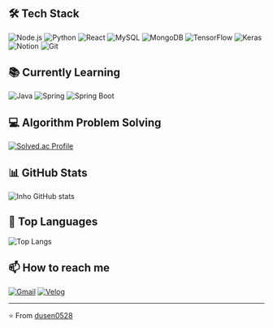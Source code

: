 #  

## 🛠 Tech Stack

![Node.js](https://img.shields.io/badge/Node.js-339933?style=for-the-badge&logo=nodedotjs&logoColor=white)
![Python](https://img.shields.io/badge/Python-3776AB?style=for-the-badge&logo=python&logoColor=white)
![React](https://img.shields.io/badge/React-20232A?style=for-the-badge&logo=react&logoColor=61DAFB)
![MySQL](https://img.shields.io/badge/mysql-4479A1.svg?style=for-the-badge&logo=mysql&logoColor=white)
![MongoDB](https://img.shields.io/badge/MongoDB-%234ea94b.svg?style=for-the-badge&logo=mongodb&logoColor=white)
![TensorFlow](https://img.shields.io/badge/TensorFlow-FF6F00?style=for-the-badge&logo=tensorflow&logoColor=white)
![Keras](https://img.shields.io/badge/Keras-D00000?style=for-the-badge&logo=Keras&logoColor=white)
![Notion](https://img.shields.io/badge/Notion-000000?style=for-the-badge&logo=notion&logoColor=white)
![Git](https://img.shields.io/badge/Git-F05032?style=for-the-badge&logo=git&logoColor=white)

## 📚 Currently Learning

![Java](https://img.shields.io/badge/Java-ED8B00?style=for-the-badge&logo=java&logoColor=white)
![Spring](https://img.shields.io/badge/Spring-6DB33F?style=for-the-badge&logo=spring&logoColor=white)
![Spring Boot](https://img.shields.io/badge/Spring_Boot-F2F4F9?style=for-the-badge&logo=spring-boot)

## 💻 Algorithm Problem Solving

[![Solved.ac Profile](http://mazassumnida.wtf/api/generate_badge?boj=dusen0528)](https://solved.ac/dusen0528)

## 📊 GitHub Stats

![Inho GitHub stats](https://github-readme-stats.vercel.app/api?username=dusen0528&show_icons=true&theme=highcontrast)
## 🌟 Top Languages

![Top Langs](https://github-readme-stats.vercel.app/api/top-langs/?username=dusen0528&layout=compact&theme=radical)

## 📫 How to reach me

[![Gmail](https://img.shields.io/badge/Gmail-D14836?style=for-the-badge&logo=gmail&logoColor=white)](mailto:your.email@example.com)
[![Velog](https://img.shields.io/badge/Velog-20c997?style=for-the-badge&logo=velog&logoColor=white)](https://velog.io/@_inho/posts)

---

⭐️ From [dusen0528](https://github.com/dusen0528)
